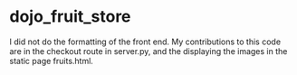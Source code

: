 # dojo_fruit_store

I did not do the formatting of the front end. My contributions to this code are in the checkout route in server.py, and the displaying the images in the static page fruits.html.
